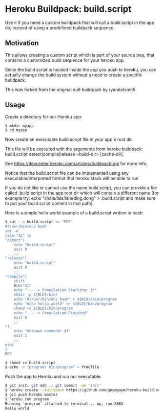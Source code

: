 # Heroku Buildpack: build.script

Use it if you need a custom buildpack that will call a build.script in the app dir, instead of using a predefined buildpack sequence.

## Motivation

This allows creating a custom script which is part of your source tree, that contains a customized build sequence for your heroku app.

Since the build script is located inside the app you push to heroku, you can actually change the build system without a need to create a specific buildpack.

This was forked from the original null-buildpack by ryandotsmith.

## Usage

Create a directory for our Heroku app:

```bash
$ mkdir myapp
$ cd myapp
```

Now create an executable build.script file in your app`s root dir. 

This file will be executed with the arguments from heroku buildpack: build.script detect|compile|release \<build-dir\> [cache-dir]. 

See https://devcenter.heroku.com/articles/buildpack-api for more info.

Notice that the build.script file can be implemented using any executable/interpreted format that heroku stack will be able to run.

If you do not like or cannot use the name build.script, you can provide a file called .build.script in the app root dir which will contain a different name (for example try: echo "shala/lala/lala/ding.dong" > .build.script and make sure to put your build.script content in that path).

Here is a simple hello world example of a build.script written in bash:

```bash
$ cat - > build.script << 'EOF'
#!/usr/bin/env bash
set -e
case "$1" in
"detect")
    echo "build.script"
    exit 0
    ;;
"release")
    echo "build.script"
    exit 0
    ;;
"compile")
    shift
    BLD="$1"
    echo "-----> Compilation Starting: $*"
    mkdir -p ${BLD}/bin/
    echo "#!/usr/bin/env bash" > ${BLD}/bin/program
    echo "echo hello world" >> ${BLD}/bin/program
    chmod +x ${BLD}/bin/program
    echo "-----> Compilation Finished"
    exit 0
    ;;
*)
    echo "Unknown command: $1"
    exit 1
    ;;
esac
}
EOF

$ chmod +x build.script
$ echo -e "program: bin/program" > Procfile
```

Push the app to Heroku and run our executable:

```bash
$ git init; git add .; git commit -am 'init'
$ heroku create --buildpack https://github.com/guymguym/heroku-build.script.git
$ git push heroku master
$ heroku run program
Running `program` attached to terminal... up, run.8663
hello world
```

